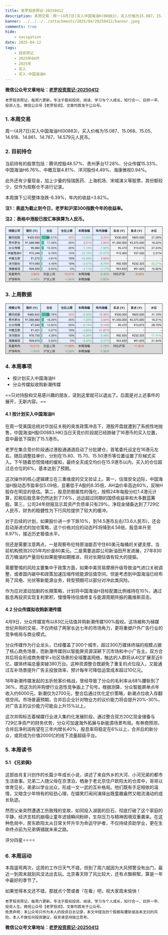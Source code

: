 ```yaml
---
title: 老罗投资周记-20250412
description: 本周交易：周一(4月7日)买入中国海油H(00883)，买入价格为15.087、15.068、15.05、14.918、14.861、14.767、14.579元人民币。当前持有的股票包括：腾讯控股48.57%、贵州茅台17.28%、分众传媒15.33%、中国海油H6.76%、中概互联4.81%、洋河股份4.49%、海康微视0.94%。此外还有少量现金，加上少量的恒瑞医药、上海机场、宋城演义等股票，其份额较少，仅作为观察仓不进行记录。本周旗下公司整体涨跌-6.39%，年内的收益+3.82%。
banner: ../../../../attachments/2025/04/20250412/banner.jpeg
comments: true
hide:
    - navigation
date: 2025-04-12
tags:
    - 投资周记
    - 2025年04月
    - 2025年
    - 买入
    - 买入-中国海油H
---
```


__微信公众号文章地址：[老罗投资周记-20250412](https://mp.weixin.qq.com/s/u-mWsuDq-4WmQqRdUPMXGw)__

```
老罗投资周记，每周六更新。专注于股权投资、阅读、学习与个人成长，知行合一、日拱一卒、投资人生。微信公众号【老罗投资】，文章均首发于公众号。
```

### 1. 本周交易

周一(4月7日)买入中国海油H(00883)，买入价格为15.087、15.068、15.05、14.918、14.861、14.767、14.579元人民币。

### 2. 目前持仓

当前持有的股票包括：腾讯控股48.57%、贵州茅台17.28%、分众传媒15.33%、中国海油H6.76%、中概互联4.81%、洋河股份4.49%、海康微视0.94%。

此外还有少量现金，加上少量的恒瑞医药、上海机场、宋城演义等股票，其份额较少，仅作为观察仓不进行记录。

本周旗下公司整体涨跌<span class="green">-6.39%</span>，年内的收益<span class="red">+3.82%</span>。

**注1：表底为截止到今日，老罗和沪深300指数今年的收益率。**

**注2：表格中港股已按汇率换算为人民币。**

![目前持仓](../../../attachments/2025/04/20250412/1.jpg)

### 3. 上周数据

![上周数据](../../../attachments/2025/04/20250412/2.jpg)

### 4. 本周事项

+ 按计划买入中国海油H
+ 分众传媒拟收购新潮传媒

==只对持股和交易感兴趣的朋友，读到这里就可以退出了。后面是对上述事件的展开，无新内容。==

#### 4.1 按计划买入中国海油H

在周一受美国总统对华加征关税的突发政策冲击下，港股开盘就遭到了系统性地抛售，中国海油H股(00883.HK)当日天竞价阶段就已经跌破了16港币的买入位置，盘中最低下探到了15.5港币。

老罗在集合竞价阶段通过港股通通道启动了分批建仓，首笔委托设定在16港元左右，随后调整挂单价，分别在15.80、15.70、15.50港币等位置设置了阶梯式买入。下午随着恐慌情绪的缓和，最终全天成交均价在15.9港币以内，买入的仓位超过总仓位的6%，基本达到了预期。

这次操作的核心逻辑建立在三重维度的交叉验证上。第一，​​估值安全边际​​，中国海油H股动态市盈率仅5.09倍，显著低于A股的8.35倍，AH溢价率高达60%，反映H股存在明显的低估。第二，​​股息防御属性​​的强化，按照24年每股分红1.4港元计算，扣税后股息率仍然达到了7.6%，远远超过同期的国债收益率和大多数蓝筹股。第三，​​公司24年财报显示其资产负债率只有29%，净现金储备达到了729亿人民币，财务的稳健性为下行风险提供了较大的缓冲。

对于后续的计划，如果股价进一步下跌10%，到14.5港币左右(13.6人民币)，还会启动渐进式的加仓策略，这个价格对应的动态PE将降到4.58倍，股息率升至8.97%，接近历史极值水平。

但还是需要注意两点，一是观察布伦特原油能否守住60美元每桶的关键支撑，当前机构预测2025年均价是80美元。二是需要追踪公司新油田开发进展，27年830百万桶油的产量目标如果能够如期推进，将对长期估值有较大的提振。

需要警惕的风险主要集中于政策方面，如果中美贸易摩擦升级导致油气进口关税调整，或者国内碳中和政策加速压缩传统能源估值空间，但是考虑到中国海油已经布局了风电、光伏等新能源业务，转型预期可以部分对冲此类风险。

作为应对波动加剧的长期策略，计划将中国海油H目标配置比例维持在10%，通过股息再投资实现复利累积，慢慢等待估值修复与能源周期共振的戴维斯双击。

#### 4.2 分众传媒拟收购新潮传媒

4月9日，分众传媒宣布以83亿元估值并购新潮传媒100%股权。这场被称为梯媒世纪并购的交易，不仅终结了两家长达七年的市场角力，更将重塑户外广告行业的竞争格局与商业模式。

分众传媒作为行业龙头，已经覆盖了300个城市，超过300万媒体终端的规模占据了核心商务场景，而新潮传媒则以智能屏资源深耕下沉市场和中小广告主。双方合并后将会形成商务楼宇+社区场景的全域覆盖网络，触达的人群将从4亿扩展至近6亿，媒体终端总量突破380万台。这种资源整合既避免了重复的点位投入，又能通过互补场景提升广告主投放效率，预计每年可降低运营成本超过10亿元。

18年新潮传媒发起的五折抢客价格战，曾经导致了分众的毛利率从68%腰斩到了36%，而这次的并购使行业恶性竞争画上了句号。根据测算，分众智能屏单点年收入约6000元，新潮仅为2700元，整合后通过优化定价策略，新潮点位收入存翻倍空间。市场普遍预期，合并后企业针对物业方的议价能力将会提升20%-30%，对广告主的议价能力可能会上升15%以上。

这次并购标志着梯媒行业进入集约化发展阶段，通过整合双方20亿现金储备与729亿净资产的财务优势，分众可加速海外拓展与新能源场景布局。有券商预测，合并后净利润有望在三年内增长40%，股息率将稳定在6%以上，合并后的新分众，或将成为价值2000亿的线下流量超级平台。

### 5. 本周读书

#### 5.1 《兄弟俩》

这部由肖复兴创作的长篇少年成长小说，讲述了来自外乡的大河、小河兄弟的都市生活故事。兄弟二人随父母在京漂泊，栖身于老北京住户欧阳太的仓库中，哥哥以体育见长，弟弟以学业出众，形成一文一武的互补格局。他们既有手足相依的温情，又暗含少年特有的较劲心理，在嬉笑打闹间演绎出既童趣盎然又暗流涌动的成长轨迹。

然而父亲突然遭遇工伤致残的变故，如同投入湖面的巨石，彻底打破了这个家庭的平静，经济支柱的崩塌让童年滤镜瞬间粉碎，生存压力与精神困境双重袭来。在这种危局中，房东欧阳太从日常关怀升华为命运守护者，不仅持续资助学业，更在生命终点前为兄弟俩铺就未来之路。

评分四星⭐️⭐️⭐️⭐️

### 6. 本周运动

本周遛弯两次，这周的工作日天气不错，但到了周六就因为大风预警没有出门，最近一到周末就刮风没法出去玩。北京春天除了风比较大，还有点飘柳絮，算是一年中最好的季节了。

如果觉得本文还不错，那就点个赞或者『在看』吧，祝大家周末愉快！

```
老罗投资周记，每周六更新。专注于股权投资、阅读、学习与个人成长，知行合一、日拱一卒、投资人生。微信公众号【老罗投资】，文章均首发于公众号。
免责声明：本公众号只作为本人的投资日志记录，本文中提及的个股都有腰斩或血本无归的风险，本人不做任何投资建议，投资请坚持独立思考。
```

__微信公众号文章地址：[老罗投资周记-20250412](https://mp.weixin.qq.com/s/u-mWsuDq-4WmQqRdUPMXGw)__